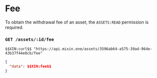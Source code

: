 # Fee

To obtain the withdrawal fee of an asset, the `ASSETS:READ` permission is required.

### `GET /assets/:id/fee`

```shell
$$XIN:curl$$ "https://api.mixin.one/assets/3596ab64-a575-39ad-964e-43b37f44e8cb/fee"
```

```json
{  
  "data": $$XIN:fee$$
}
```
